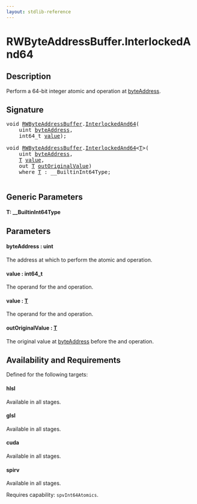 ```yaml
---
layout: stdlib-reference
---
```


# RWByteAddressBuffer\.InterlockedAnd64

## Description

Perform a 64-bit integer atomic and operation at <span class='code'><a href="interlockedand64-0b.html#decl-byteAddress" class="code_param">byteAddress</a></span>.



## Signature 

<pre>
<span class="code_keyword">void</span> <a href="../types/rwbyteaddressbuffer-0126d/index.html" class="code_type">RWByteAddressBuffer</a>.<a href="interlockedand64-0b.html">InterlockedAnd64</a>(
    <span class="code_keyword">uint</span> <a href="interlockedand64-0b.html#decl-byteAddress" class="code_param">byteAddress</a>,
    int64_t <a href="interlockedand64-0b.html#decl-value" class="code_param">value</a>);

<span class="code_keyword">void</span> <a href="../types/rwbyteaddressbuffer-0126d/index.html" class="code_type">RWByteAddressBuffer</a>.<a href="interlockedand64-0b.html">InterlockedAnd64</a>&lt;<a href="interlockedand64-0b.html#typeparam-T" class="code_type">T</a>&gt;(
    <span class="code_keyword">uint</span> <a href="interlockedand64-0b.html#decl-byteAddress" class="code_param">byteAddress</a>,
    <a href="interlockedand64-0b.html#typeparam-T" class="code_type">T</a> <a href="interlockedand64-0b.html#decl-value" class="code_param">value</a>,
    <span class="code_keyword">out</span> <a href="interlockedand64-0b.html#typeparam-T" class="code_type">T</a> <a href="interlockedand64-0b.html#decl-outOriginalValue" class="code_param">outOriginalValue</a>)
    <span class='code_keyword'>where</span> <a href="interlockedand64-0b.html#typeparam-T" class="code_type">T</a> : __BuiltinInt64Type;

</pre>

## Generic Parameters

####  <a id="typeparam-T"></a>T: \_\_BuiltinInt64Type

## Parameters

####  <a id="decl-byteAddress"></a>byteAddress  : uint
The address at which to perform the atomic and operation.

####  <a id="decl-value"></a>value  : int64\_t
The operand for the and operation.

####  <a id="decl-value"></a>value  : [T](interlockedand64-0b.html#typeparam-T)
The operand for the and operation.

####  <a id="decl-outOriginalValue"></a>outOriginalValue  : [T](interlockedand64-0b.html#typeparam-T)
The original value at <span class='code'><a href="interlockedand64-0b.html#decl-byteAddress" class="code_param">byteAddress</a></span> before the and operation.


## Availability and Requirements

Defined for the following targets:

#### hlsl
Available in all stages.

#### glsl
Available in all stages.

#### cuda
Available in all stages.

#### spirv
Available in all stages.

Requires capability: `spvInt64Atomics`.


